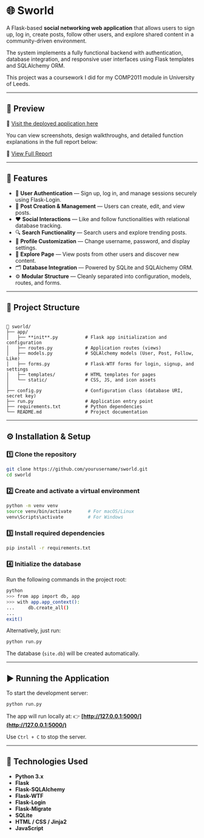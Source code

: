 # 🌐 Sworld

A Flask-based **social networking web application** that allows users to sign up, log in, create posts, follow other users, and explore shared content in a community-driven environment.  

The system implements a fully functional backend with authentication, database integration, and responsive user interfaces using Flask templates and SQLAlchemy ORM.

This project was a coursework I did for my COMP2011 module in University of Leeds. 

---

## 📸 Preview

🔗 [Visit the deployed application here](https://sworld-ha9e.onrender.com)

You can view screenshots, design walkthroughs, and detailed function explanations in the full report below:

📄 [View Full Report](./Report.pdf)

---

## 🚀 Features

- 🔐 **User Authentication** — Sign up, log in, and manage sessions securely using Flask-Login.  
- 📝 **Post Creation & Management** — Users can create, edit, and view posts.  
- ❤️ **Social Interactions** — Like and follow functionalities with relational database tracking.  
- 🔍 **Search Functionality** — Search users and explore trending posts.  
- 👤 **Profile Customization** — Change username, password, and display settings.  
- 🧭 **Explore Page** — View posts from other users and discover new content.  
- 🗂️ **Database Integration** — Powered by SQLite and SQLAlchemy ORM.  
- ⚙️ **Modular Structure** — Cleanly separated into configuration, models, routes, and forms.  

---

## 🧩 Project Structure

```

📂 sworld/
├── app/
│   ├── **init**.py          # Flask app initialization and configuration
│   ├── routes.py            # Application routes (views)
│   ├── models.py            # SQLAlchemy models (User, Post, Follow, Like)
│   ├── forms.py             # Flask-WTF forms for login, signup, and settings
│   ├── templates/           # HTML templates for pages
│   └── static/              # CSS, JS, and icon assets
│
├── config.py                # Configuration class (database URI, secret key)
├── run.py                   # Application entry point
├── requirements.txt         # Python dependencies
└── README.md                # Project documentation

````

---

## ⚙️ Installation & Setup

### 1️⃣ Clone the repository
```bash
git clone https://github.com/yourusername/sworld.git
cd sworld
````

### 2️⃣ Create and activate a virtual environment

```bash
python -m venv venv
source venv/bin/activate      # For macOS/Linux
venv\Scripts\activate         # For Windows
```

### 3️⃣ Install required dependencies

```bash
pip install -r requirements.txt
```

### 4️⃣ Initialize the database

Run the following commands in the project root:

```bash
python
>>> from app import db, app
>>> with app.app_context():
...     db.create_all()
... 
exit()
```

Alternatively, just run:

```bash
python run.py
```

The database (`site.db`) will be created automatically.

---

## ▶️ Running the Application

To start the development server:

```bash
python run.py
```

The app will run locally at:
👉 **[http://127.0.0.1:5000/](http://127.0.0.1:5000/)**

Use `Ctrl + C` to stop the server.

---

## 🧰 Technologies Used

* **Python 3.x**
* **Flask**
* **Flask-SQLAlchemy**
* **Flask-WTF**
* **Flask-Login**
* **Flask-Migrate**
* **SQLite**
* **HTML / CSS / Jinja2**
* **JavaScript**
